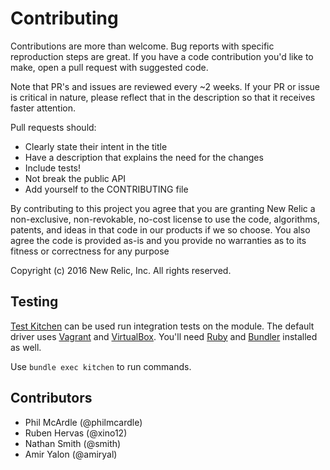 # Contributing

Contributions are more than welcome. Bug reports with specific reproduction
steps are great. If you have a code contribution you'd like to make, open a pull
request with suggested code.

Note that PR's and issues are reviewed every ~2 weeks. If your PR or issue is
critical in nature, please reflect that in the description so that it receives
faster attention.

Pull requests should:

* Clearly state their intent in the title
* Have a description that explains the need for the changes
* Include tests!
* Not break the public API
* Add yourself to the CONTRIBUTING file

By contributing to this project you agree that you are granting New Relic a
non-exclusive, non-revokable, no-cost license to use the code, algorithms,
patents, and ideas in that code in our products if we so choose. You also agree
the code is provided as-is and you provide no warranties as to its fitness or
correctness for any purpose

Copyright (c) 2016 New Relic, Inc. All rights reserved.

## Testing

[Test Kitchen](http://kitchen.ci/) can be used run integration tests on the
module. The default driver uses [Vagrant](https://www.vagrantup.com/) and
[VirtualBox](https://www.virtualbox.org/). You'll need
[Ruby](https://www.ruby-lang.org/en/) and [Bundler](http://bundler.io/)
installed as well.

Use `bundle exec kitchen` to run commands.

## Contributors

* Phil McArdle (@philmcardle)
* Ruben Hervas (@xino12)
* Nathan Smith (@smith)
* Amir Yalon (@amiryal)
